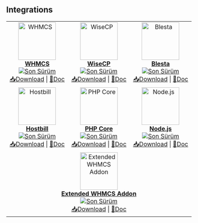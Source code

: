 ## Integrations 
<table align="center">
<tr>
<td align="center" width="33%">
<a href="https://github.com/domainreseller/whmcs-dna">
<img src="https://github.com/user-attachments/assets/5b7d7667-6028-4741-bd1d-f7c0e4774ef5" height="100" alt="WHMCS"><br>
<strong>WHMCS</strong><br>
<img src="https://img.shields.io/github/v/release/domainreseller/whmcs-dna?label=version" alt="Son Sürüm">
</a><br>
<a href="https://github.com/domainreseller/whmcs-dna/archive/refs/heads/master.zip">📥Download</a> | <a href="https://github.com/domainreseller/whmcs-dna/blob/master/README.md">📝Doc</a>
</td>
<td align="center" width="33%">
<a href="https://github.com/domainreseller/wisecp-dna">
<img src="https://github.com/user-attachments/assets/4d9f94ad-f39f-46ae-9d59-04df94e5857c" height="100" alt="WiseCP"><br>
<strong>WiseCP</strong><br>
<img src="https://img.shields.io/github/v/release/domainreseller/wisecp-dna?label=version" alt="Son Sürüm">
</a><br>
<a href="https://github.com/domainreseller/wisecp-dna/archive/refs/heads/master.zip">📥Download</a> | <a href="https://github.com/domainreseller/wisecp-dna/blob/master/README.md">📝Doc</a>
</td>
<td align="center" width="33%">
<a href="https://github.com/domainreseller/blesta-dna">
<img src="https://github.com/user-attachments/assets/98f81a5d-a576-4394-baac-055e89ba699d" height="100" alt="Blesta"><br>
<strong>Blesta</strong><br>
<img src="https://img.shields.io/github/v/release/domainreseller/blesta-dna?label=version" alt="Son Sürüm">
</a><br>
<a href="https://api.github.com/repos/domainreseller/blesta-dna/zipball/latest">📥Download</a> | <a href="https://github.com/domainreseller/blesta-dna/blob/master/README.md">📝Doc</a>
</td>
</tr>
<tr>
<td align="center">
<a href="https://github.com/domainreseller/hostbill-dna">
<img src="https://github.com/user-attachments/assets/6177e3a5-69c8-4dec-97cd-c6147e1a29d0" height="100" alt="Hostbill"><br>
<strong>Hostbill</strong><br>
<img src="https://img.shields.io/github/v/release/domainreseller/hostbill-dna?label=version" alt="Son Sürüm">
</a><br>
<a href="https://api.github.com/repos/domainreseller/hostbill-dna/zipball/latest">📥Download</a> | <a href="https://github.com/domainreseller/hostbill-dna/blob/master/README.md">📝Doc</a>
</td>
<td align="center">
<a href="https://github.com/domainreseller/php-dna">
<img src="https://github.com/user-attachments/assets/c8f6066d-f199-4214-964c-21fcb49cb6fe" height="100" alt="PHP Core"><br>
<strong>PHP Core</strong><br>
<img src="https://img.shields.io/github/v/release/domainreseller/php-dna?label=version" alt="Son Sürüm">
</a><br>
<a href="https://api.github.com/repos/domainreseller/php-dna/zipball/latest">📥Download</a> | <a href="https://github.com/domainreseller/php-dna/blob/master/README.md">📝Doc</a>
</td>
<td align="center">
<a href="https://github.com/domainreseller/nodejs-dna">
<img src="https://github.com/user-attachments/assets/e64b6f7a-3219-450b-8111-e562f98da9df" height="100" alt="Node.js"><br>
<strong>Node.js</strong><br>
<img src="https://img.shields.io/github/v/release/domainreseller/nodejs-dna?label=version" alt="Son Sürüm">
</a><br>
<a href="https://api.github.com/repos/domainreseller/nodejs-dna/zipball/latest">📥Download</a> | <a href="https://github.com/domainreseller/nodejs-dna/blob/master/README.md">📝Doc</a>
</td>
</tr>
<tr>
<td align="center" colspan="3">
<a href="https://github.com/domainreseller/dna-extended">
<img src="https://github.com/user-attachments/assets/4ecf167b-63a8-42ff-8c82-acd89a7425f9" height="100" alt="Extended WHMCS Addon"><br>
<strong>Extended WHMCS Addon</strong><br>
<img src="https://img.shields.io/github/v/release/domainreseller/dna-extended?label=version" alt="Son Sürüm">
</a><br>
<a href="https://api.github.com/repos/domainreseller/dna-extended/zipball/latest">📥Download</a> | <a href="https://github.com/domainreseller/dna-extended/blob/master/README.md">📝Doc</a>
</td>
</tr>
</table>




